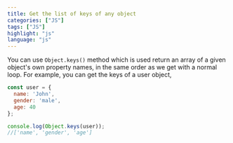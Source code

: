 ```yaml
---
title: Get the list of keys of any object 
categories: ["JS"] 
tags: ["JS"]
highlight: "js"
language: "js"
---
```

<!--more-->
You can use `Object.keys()` method which is used return an array of a given object's own property names, in the same order as we get with a normal loop. 
For example, you can get the keys of a user object,
```javascript
const user = {
  name: 'John',
  gender: 'male',
  age: 40
};

console.log(Object.keys(user)); 
//['name', 'gender', 'age']
```
